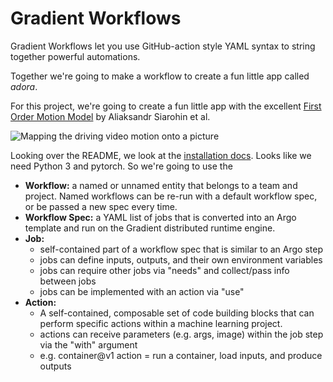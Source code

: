 # Gradient Workflows

Gradient Workflows let you use GitHub-action style YAML syntax to string together powerful automations.

Together we're going to make a workflow to create a fun little app called _adora_.

For this project, we're going to create a fun little app with the excellent [First Order Motion Model](https://github.com/AliaksandrSiarohin/first-order-model) by Aliaksandr Siarohin et al.

![Mapping the driving video motion onto a picture](https://github.com/AliaksandrSiarohin/first-order-model/raw/master/sup-mat/relative-demo.gif)

Looking over the README, we look at the [installation docs](https://github.com/AliaksandrSiarohin/first-order-model#installation). Looks like we need Python 3 and pytorch. So we're going to use the

- **Workflow:** a named or unnamed entity that belongs to a team and project. Named workflows can be re-run with a default workflow spec, or be passed a new spec every time.
- **Workflow Spec:** a YAML list of jobs that is converted into an Argo template and run on the Gradient distributed runtime engine.
- **Job:**
  - self-contained part of a workflow spec that is similar to an Argo step
  - jobs can define inputs, outputs, and their own environment variables
  - jobs can require other jobs via "needs" and collect/pass info between jobs
  - jobs can be implemented with an action via "use"
- **Action:**
  - A self-contained, composable set of code building blocks that can perform specific actions within a machine learning project.
  - actions can receive parameters (e.g. args, image) within the job step via the "with" argument
  - e.g. container@v1 action = run a container, load inputs, and produce outputs
